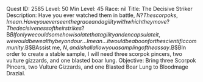 Quest ID: 2585
Level: 50
Min Level: 45
Race: nil
Title: The Decisive Striker
Description: Have you ever watched them in battle, $N? The scorpoks, I mean. Have you ever seen the grace and agility with which they move? The decisiveness of their strikes?$B$BIf only we could somehow isolate that agility and encapsulate it, we would be wealthy beyond our... I mean... it would be a boon for the scientific community.$B$BAssist me, $N, and I shall allow you a sampling of the assay.$B$BIn order to create a stable sample, I will need three scorpok pincers, two vulture gizzards, and one blasted boar lung.
Objective: Bring three Scorpok Pincers, two Vulture Gizzards, and one Blasted Boar Lung to Bloodmage Drazial.
